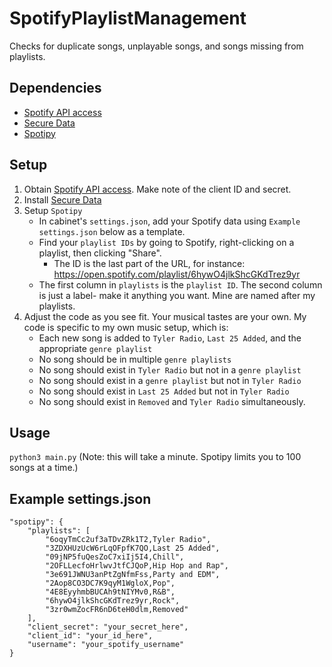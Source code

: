 # SpotifyPlaylistManagement
Checks for duplicate songs, unplayable songs, and songs missing from playlists.

## Dependencies
- [Spotify API access](https://stevesie.com/docs/pages/spotify-client-id-secret-developer-api)
- [Secure Data](https://github.com/tylerjwoodfin/cabinet)
- [Spotipy](https://spotipy.readthedocs.io)

## Setup
1. Obtain [Spotify API access](https://stevesie.com/docs/pages/spotify-client-id-secret-developer-api). Make note of the client ID and secret.
2. Install [Secure Data](https://github.com/tylerjwoodfin/cabinet)
3. Setup `Spotipy`
    - In cabinet's `settings.json`, add your Spotify data using `Example settings.json` below as a template.
    - Find your `playlist IDs` by going to Spotify, right-clicking on a playlist, then clicking "Share".
        - The ID is the last part of the URL, for instance: https://open.spotify.com/playlist/6hywO4jlkShcGKdTrez9yr
    - The first column in `playlists` is the `playlist ID`. The second column is just a label- make it anything you want. Mine are named after my playlists.
4. Adjust the code as you see fit. Your musical tastes are your own. My code is specific to my own music setup, which is:
    - Each new song is added to `Tyler Radio`, `Last 25 Added`, and the appropriate `genre playlist`
    - No song should be in multiple `genre playlists`
    - No song should exist in `Tyler Radio` but not in a `genre playlist`
    - No song should exist in a `genre playlist` but not in `Tyler Radio`
    - No song should exist in `Last 25 Added` but not in `Tyler Radio`
    - No song should exist in `Removed` and `Tyler Radio` simultaneously.

## Usage
```python3 main.py```
(Note: this will take a minute. Spotipy limits you to 100 songs at a time.)

## Example settings.json
```
"spotipy": {
    "playlists": [
        "6oqyTmCc2uf3aTDvZRk1T2,Tyler Radio",
        "3ZDXHUzUcW6rLqOFpfK7QO,Last 25 Added",
        "09jNP5fuQesZoC7xiIj5I4,Chill",
        "2OFLLecfoHrlwvJtfCJQoP,Hip Hop and Rap",
        "3e691JWNU3anPtZgNfmFss,Party and EDM",
        "2Aop8CO3DC7K9qyM1WgloX,Pop",
        "4E8EyyhmbBUCAh9tNIYMv0,R&B",
        "6hywO4jlkShcGKdTrez9yr,Rock",
        "3zr0wmZocFR6nD6teH0dlm,Removed"
    ],
    "client_secret": "your_secret_here",
    "client_id": "your_id_here",
    "username": "your_spotify_username"
}
```
